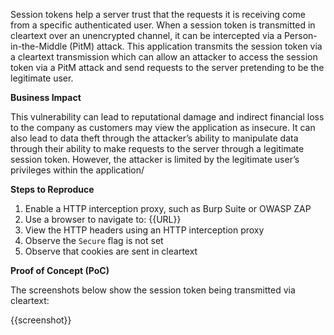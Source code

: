 Session tokens help a server trust that the requests it is receiving come from a specific authenticated user. When a session token is transmitted in cleartext over an unencrypted channel, it can be intercepted via a Person-in-the-Middle (PitM) attack. This application transmits the session token via a cleartext transmission which can allow an attacker to access the session token via a PitM attack and send requests to the server pretending to be the legitimate user.

**Business Impact**

This vulnerability can lead to reputational damage and indirect financial loss to the company as customers may view the application as insecure. It can also lead to data theft through the attacker’s ability to manipulate data through their ability to make requests to the server through a legitimate session token. However, the attacker is limited by the legitimate user’s privileges within the application/

**Steps to Reproduce**

1. Enable a HTTP interception proxy, such as Burp Suite or OWASP ZAP
1. Use a browser to navigate to: {{URL}}
1. View the HTTP headers using an HTTP interception proxy
1. Observe the `Secure` flag is not set
1. Observe that cookies are sent in cleartext

**Proof of Concept (PoC)**

The screenshots below show the session token being transmitted via cleartext:

{{screenshot}}
